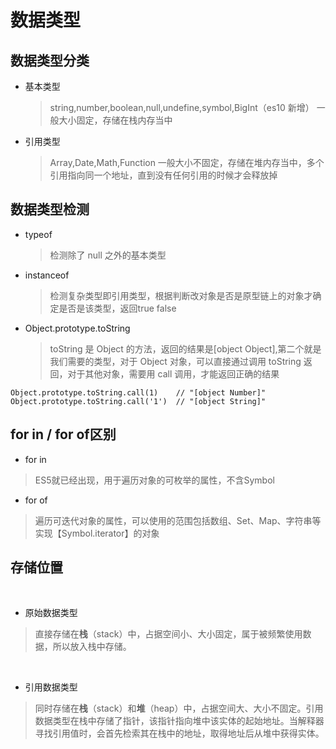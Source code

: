 # 数据类型

## 数据类型分类

- 基本类型
  > string,number,boolean,null,undefine,symbol,BigInt（es10 新增）
  > 一般大小固定，存储在栈内存当中
- 引用类型
  > Array,Date,Math,Function
  > 一般大小不固定，存储在堆内存当中，多个引用指向同一个地址，直到没有任何引用的时候才会释放掉

## 数据类型检测

- typeof
  > 检测除了 null 之外的基本类型
- instanceof
  > 检测复杂类型即引用类型，根据判断改对象是否是原型链上的对象才确定是否是该类型，返回true false
- Object.prototype.toString
  > toString 是 Object 的方法，返回的结果是[object Object],第二个就是我们需要的类型，对于 Object 对象，可以直接通过调用 toString 返回，对于其他对象，需要用 call 调用，才能返回正确的结果

```
Object.prototype.toString.call(1)    // "[object Number]"
Object.prototype.toString.call('1')  // "[object String]"
```

## for in / for of区别
* for in
> ES5就已经出现，用于遍历对象的可枚举的属性，不含Symbol

* for of
> 遍历可迭代对象的属性，可以使用的范围包括数组、Set、Map、字符串等实现【Symbol.iterator】的对象

## 存储位置
​
* 原始数据类型
> 直接存储在**栈**（stack）中，占据空间小、大小固定，属于被频繁使用数据，所以放入栈中存储。

​
* 引用数据类型
> 同时存储在**栈**（stack）和**堆**（heap）中，占据空间大、大小不固定。引用数据类型在栈中存储了指针，该指针指向堆中该实体的起始地址。当解释器寻找引用值时，会首先检索其在栈中的地址，取得地址后从堆中获得实体。
